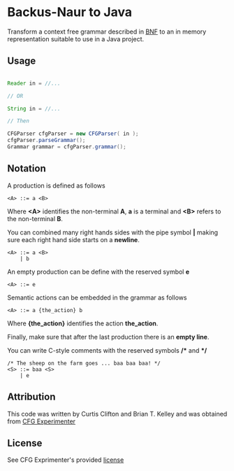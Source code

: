 # Backus-Naur to Java

Transform a context free grammar described in [BNF](http://en.wikipedia.org/wiki/Backus–Naur_Form) to
an in memory representation suitable to use in a Java project.

## Usage

```java

Reader in = //...

// OR

String in = //...

// Then

CFGParser cfgParser = new CFGParser( in );
cfgParser.parseGrammar();
Grammar grammar = cfgParser.grammar();

```

## Notation

A production is defined as follows

    <A> ::= a <B>

Where **&lt;A&gt;** identifies the non-terminal **A**, **a** is a terminal and **&lt;B&gt;** refers to the non-terminal
**B**.

You can combined many right hands sides with the pipe symbol **|** making sure each right hand side starts on a **newline**.

    <A> ::= a <B>
        | b

An empty production can be define with the reserved symbol **e**

    <A> ::= e

Semantic actions can be embedded in the grammar as follows

    <A> ::= a {the_action} b

Where **{the_action}** identifies the action **the_action**.

Finally, make sure that after the last production there is an **empty line**.

You can write C-style comments with the reserved symbols **/\*** and **\*/**

    /* The sheep on the farm goes ... baa baa baa! */
    <S> ::= baa <S>
        | e

## Attribution

This code was written by Curtis Clifton and Brian T. Kelley and was obtained
from [CFG Experimenter](http://www.curtclifton.net/cfg-experimenter)

## License

See CFG Exprimenter's provided [license](src/edu/roseHulman/cfg/license.txt)
